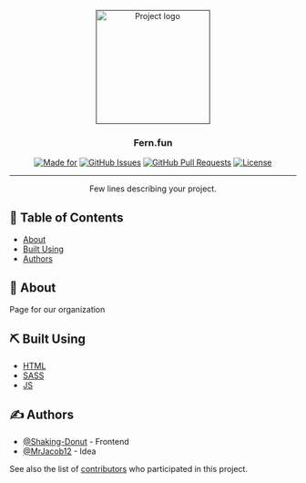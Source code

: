 <p align="center">
  <a href="https://www.vecteezy.com/free-vector/icons" rel="noopener">
 <a href=""><img width=200px height=200px src="http://fern.fun/img/fern.png" alt="Project logo"></a>
</p>

<h3 align="center">Fern.fun</h3>

<div align="center">

[![Made for](https://img.shields.io/badge/Made%20for-VSCode-1f425f.svg)](https://code.visualstudio.com)
[![GitHub Issues](https://img.shields.io/github/issues/fern-fun/fern.fun.svg)](https://github.com/fern-fun/fern.fun/issues)
[![GitHub Pull Requests](https://img.shields.io/github/issues-pr/fern-fun/fern.fun.svg)](https://github.com/fern-fun/fern.fun/pulls)
[![License](https://img.shields.io/github/license/fern-fun/fern.fun.svg)](/LICENSE)

</div>

---

<p align="center"> Few lines describing your project.
    <br> 
</p>

## 📝 Table of Contents
<!-- - [Getting Started](#getting_started) -->
<!-- - [Deployment](#deployment) -->
<!-- - [Usage](#usage) -->

- [About](#about)
- [Built Using](#built_using)
- [Authors](#authors)

## 🧐 About <a name = "about"></a>

Page for our organization
<!-- ## 🏁 Getting Started <a name = "getting_started"></a>

These instructions will get you a copy of the project up and running on your local machine for development and testing purposes. See [deployment](#deployment) for notes on how to deploy the project on a live system. -->

<!-- ### Prerequisites


```

```

### Installing

A step by step series of examples that tell you how to get a development env running.

Say what the step will be

```
Give the example
```

And repeat

```
until finished
```

End with an example of getting some data out of the system or using it for a little demo. -->

<!-- ## 🔧 Running the tests <a name = "tests"></a>

Explain how to run the automated tests for this system.

### Break down into end to end tests

Explain what these tests test and why

```
Give an example
```

### And coding style tests

Explain what these tests test and why

```
Give an example
``` -->

<!-- ## 🎈 Usage <a name="usage"></a>

Add notes about how to use the system.

## 🚀 Deployment <a name = "deployment"></a>

Add additional notes about how to deploy this on a live system. -->

## ⛏️ Built Using <a name = "built_using"></a>

- [HTML]() 
- [SASS](https://sass-lang.com) 
- [JS](https://www.javascript.com) 

## ✍️ Authors <a name = "authors"></a>

- [@Shaking-Donut](https://github.com/shaking-donut) - Frontend
- [@MrJacob12](https://github.com/mrjacob12) - Idea 

See also the list of [contributors](https://github.com/fern-fun/fern.fun/contributors) who participated in this project.

<!-- ## 🎉 Acknowledgements <a name = "acknowledgement"></a>

- Hat tip to anyone whose code was used
- Inspiration
- References -->
